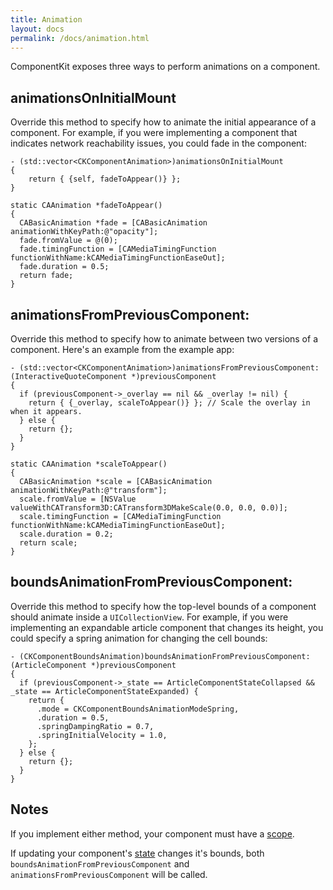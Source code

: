 ```yaml
---
title: Animation 
layout: docs
permalink: /docs/animation.html
---
```


ComponentKit exposes three ways to perform animations on a component.

## animationsOnInitialMount

Override this method to specify how to animate the initial appearance of a component. For example, if you were implementing a component that indicates network reachability issues, you could fade in the component:

```objc++
- (std::vector<CKComponentAnimation>)animationsOnInitialMount
{
    return { {self, fadeToAppear()} };
}

static CAAnimation *fadeToAppear()
{
  CABasicAnimation *fade = [CABasicAnimation animationWithKeyPath:@"opacity"];
  fade.fromValue = @(0);
  fade.timingFunction = [CAMediaTimingFunction functionWithName:kCAMediaTimingFunctionEaseOut];
  fade.duration = 0.5;
  return fade;
}
```

## animationsFromPreviousComponent:

Override this method to specify how to animate between two versions of a component. Here's an example from the example app:

```objc++
- (std::vector<CKComponentAnimation>)animationsFromPreviousComponent:(InteractiveQuoteComponent *)previousComponent
{
  if (previousComponent->_overlay == nil && _overlay != nil) {
    return { {_overlay, scaleToAppear()} }; // Scale the overlay in when it appears.
  } else {
    return {};
  }
}

static CAAnimation *scaleToAppear()
{
  CABasicAnimation *scale = [CABasicAnimation animationWithKeyPath:@"transform"];
  scale.fromValue = [NSValue valueWithCATransform3D:CATransform3DMakeScale(0.0, 0.0, 0.0)];
  scale.timingFunction = [CAMediaTimingFunction functionWithName:kCAMediaTimingFunctionEaseOut];
  scale.duration = 0.2;
  return scale;
}
```

## boundsAnimationFromPreviousComponent:

Override this method to specify how the top-level bounds of a component should animate inside a `UICollectionView`. For example, if you were implementing an expandable article component that changes its height, you could specify a spring animation for changing the cell bounds:

```objc++
- (CKComponentBoundsAnimation)boundsAnimationFromPreviousComponent:(ArticleComponent *)previousComponent
{
  if (previousComponent->_state == ArticleComponentStateCollapsed && _state == ArticleComponentStateExpanded) {
    return {
      .mode = CKComponentBoundsAnimationModeSpring,
      .duration = 0.5,
      .springDampingRatio = 0.7,
      .springInitialVelocity = 1.0,
    };
  } else {
    return {};
  }
}
```

## Notes

If you implement either method, your component must have a [scope](scopes.html).

If updating your component's [state](state.html) changes it's bounds, both `boundsAnimationFromPreviousComponent` and `animationsFromPreviousComponent` will be called. 
